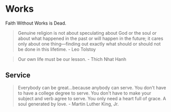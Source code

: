 # Works

Faith Without Works is Dead.


> Genuine religion is not about speculating about God or the soul or about what happened in the past or will happen in the future; it cares only about one thing—finding out exactly what should or should not be done in this lifetime. - Leo Tolstoy

> Our own life must be our lesson. - Thich Nhat Hanh

## Service

> Everybody can be great...because anybody can serve. You don't have to have a college degree to serve. You don't have to make your subject and verb agree to serve. You only need a heart full of grace. A soul generated by love. - Martin Luther King, Jr.